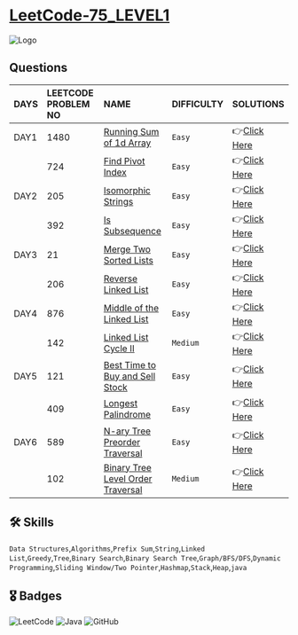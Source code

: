 # [LeetCode-75_LEVEL1](https://leetcode.com/study-plan/leetcode-75/?progress=zm70yje)
![Logo](https://upload.wikimedia.org/wikipedia/commons/0/0a/LeetCode_Logo_black_with_text.svg)
## Questions
| DAYS  | LEETCODE PROBLEM NO |  NAME                         |  DIFFICULTY  |   SOLUTIONS                                                    |
| :-----| :------------------ | :---------------------------- | :----------- |  :------------------------------------------------------------ |
| DAY1 | 1480 | [Running Sum of 1d Array](https://leetcode.com/problems/running-sum-of-1d-array/) | `Easy` | 👉[Click Here](https://github.com/dhrupad17/LeetCode-75_LEVEL1/blob/main/DAY1P1.md) |
|  | 724 | [Find Pivot Index](https://leetcode.com/problems/find-pivot-index/) | `Easy` | 👉[Click Here](https://github.com/dhrupad17/LeetCode-75_LEVEL1/blob/main/DAY1P2.md) |
| DAY2 | 205 | [Isomorphic Strings](https://leetcode.com/problems/isomorphic-strings/) | `Easy` | 👉[Click Here](https://github.com/dhrupad17/LeetCode-75_LEVEL1/blob/main/DAY2P1.md) |
|  | 392 | [Is Subsequence](https://leetcode.com/problems/is-subsequence/) | `Easy` | 👉[Click Here](https://github.com/dhrupad17/LeetCode-75_LEVEL1/blob/main/DAY2P2.md) |
| DAY3 | 21 | [Merge Two Sorted Lists](https://leetcode.com/problems/merge-two-sorted-lists/) | `Easy` | 👉[Click Here](https://github.com/dhrupad17/LeetCode-75_LEVEL1/blob/main/DAY3P1.md) |
|  | 206 | [Reverse Linked List](https://leetcode.com/problems/reverse-linked-list/) | `Easy` | 👉[Click Here](https://github.com/dhrupad17/LeetCode-75_LEVEL1/blob/main/DAY3P2.md) |
| DAY4 | 876 | [Middle of the Linked List](https://leetcode.com/problems/middle-of-the-linked-list/) | `Easy` | 👉[Click Here](https://github.com/dhrupad17/LeetCode-75_LEVEL1/blob/main/DAY4P1.md) |
|  | 142 | [Linked List Cycle II](https://leetcode.com/problems/linked-list-cycle-ii/) | `Medium` | 👉[Click Here](https://github.com/dhrupad17/LeetCode-75_LEVEL1/blob/main/DAY4P2.md) |
| DAY5 | 121 | [Best Time to Buy and Sell Stock](https://leetcode.com/problems/best-time-to-buy-and-sell-stock/) | `Easy` | 👉[Click Here](https://github.com/dhrupad17/LeetCode-75_LEVEL1/blob/main/DAY5P1.md) |
|  | 409 | [Longest Palindrome](https://leetcode.com/problems/longest-palindrome/) | `Easy` | 👉[Click Here](https://github.com/dhrupad17/LeetCode-75_LEVEL1/blob/main/DAY5P2.md) |
| DAY6 | 589 | [N-ary Tree Preorder Traversal](https://leetcode.com/problems/n-ary-tree-preorder-traversal/) | `Easy` | 👉[Click Here](https://github.com/dhrupad17/LeetCode-75_LEVEL1/blob/main/DAY6P1.md) |
|  | 102 | [Binary Tree Level Order Traversal](https://leetcode.com/problems/binary-tree-level-order-traversal/) | `Medium` | 👉[Click Here](https://github.com/dhrupad17/LeetCode-75_LEVEL1/blob/main/DAY6P2.md) |




## 🛠 Skills
  `Data Structures`,`Algorithms`,`Prefix Sum`,`String`,`Linked List`,`Greedy`,`Tree`,`Binary Search`,`Binary Search Tree`,`Graph/BFS/DFS`,`Dynamic Programming`,`Sliding Window/Two Pointer`,`Hashmap`,`Stack`,`Heap`,`java`

## 🎖️ Badges
![LeetCode](https://img.shields.io/badge/LeetCode-000000?style=for-the-badge&logo=LeetCode&logoColor=#d16c06)
![Java](https://img.shields.io/badge/Java-ED8B00?style=for-the-badge&logo=java&logoColor=white)
![GitHub](https://img.shields.io/badge/github-%23121011.svg?style=for-the-badge&logo=github&logoColor=white)
